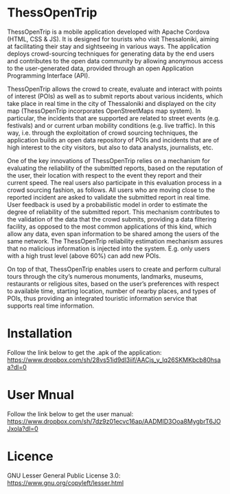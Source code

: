 # ThessOpenTrip
ThessOpenTrip is a mobile application developed with Apache Cordova (HTML, CSS & JS). It is designed for tourists who visit Thessaloniki, aiming at facilitating their stay and sightseeing in various ways. The application deploys crowd-sourcing techniques for generating data by the end users and contributes to the open data community by allowing anonymous access to the user-generated data, provided through an open Application Programming Interface (API).

ThessOpenTrip allows the crowd to create, evaluate and interact with points of interest (POIs) as well as to submit reports about various incidents, which take place in real time in the city of Thessaloniki and displayed on the city map (ThessOpenTrip incorporates OpenStreetMaps map system). In particular, the incidents that are supported are related to street events (e.g. festivals) and or current urban mobility conditions (e.g. live traffic). In this way, i.e. through the exploitation of crowd sourcing techniques, the application builds an open data repository of POIs and incidents that are of high interest to the city visitors, but also to data analysts, journalists, etc.

One of the key innovations of ThessOpenTrip relies on a mechanism for evaluating the reliability of the submitted reports, based on the reputation of the user, their location with respect to the event they report and their current speed. The real users also participate in this evaluation process in a crowd sourcing fashion, as follows. All users who are moving close to the reported incident are asked to validate the submitted report in real time. User feedback is used by a probabilistic model in order to estimate the degree of reliability of the submitted report. This mechanism contributes to the validation of the data that the crowd submits, providing a data filtering facility, as opposed to the most common applications of this kind, which allow any data, even span information to be shared among the users of the same network. The ThessOpenTrip reliability estimation mechanism assures that no malicious information is injected into the system. E.g. only users with a high trust level (above 60%) can add new POIs.

On top of that, ThessOpenTrip enables users to create and perform cultural tours through the city’s numerous monuments, landmarks, museums, restaurants or religious sites, based on the user’s preferences with respect to available time, starting location, number of nearby places, and types of POIs, thus providing an integrated touristic information service that supports real time information.

# Installation
Follow the link below to get the .apk of the application:
https://www.dropbox.com/sh/28vs51id9dl3iif/AACjs_y_Iq26SKMKbcb80hsaa?dl=0

# User Mnual
Follow the link below to get the user manual:
https://www.dropbox.com/sh/7dz9z01ecvc16ap/AADMID3Ooa8MygbrT6JOJxola?dl=0

# Licence
GNU Lesser General Public License 3.0: https://www.gnu.org/copyleft/lesser.html
